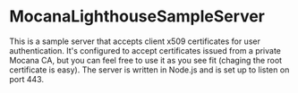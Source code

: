 # MocanaLighthouseSampleServer
This is a sample server that accepts client x509 certificates for user authentication. 
It's configured to accept certificates issued from a private Mocana CA, but you can feel free to use it
as you see fit (chaging the root certificate is easy). 
The server is written in Node.js and is set up to listen on port 443.
